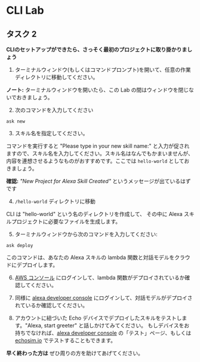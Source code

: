  # CLI Lab
## タスク 2
  **CLIのセットアップができたら、さっそく最初のプロジェクトに取り掛かりましょう**

1. ターミナルウィンドウ(もしくはコマンドプロンプト)を開いて、任意の作業ディレクトリに移動してください。

**ノート:** ターミナルウィンドウを開いたら、この Lab の間はウィンドウを閉じないでおきましょう。

2. 次のコマンドを入力してください 

  ```
ask new
  ```

3. スキル名を指定してください。

コマンドを実行すると "Please type in your new skill name:" と入力が促されますので、スキル名を入力してください。スキル名はなんでもかまいませんが、内容を連想させるようなものがおすすめです。ここでは `hello-world` としておきましょう。

**確認:** *"New Project for Alexa Skill Created"* というメッセージが出ているはずです

4. `/hello-world` ディレクトリに移動

CLI は "hello-world" という名のディレクトリを作成して、 その中に Alexa スキルプロジェクトに必要なファイルを生成します。

5. ターミナルウィンドウから次のコマンドを入力してください:

  ```
ask deploy
  ```

このコマンドは、あなたの Alexa スキルの lambda 関数と対話モデルをクラウドにデプロイします。

6. [AWS コンソール](https://aws.amazon.com/lambda/) にログインして、lambda 関数がデプロイされているか確認してください。

7. 同様に [alexa developer console](https://developer.amazon.com/alexa/console/ask) にログインして、対話モデルがデプロイされているか確認してください。

8. アカウントに紐づいた Echo デバイスでデプロイしたスキルをテストします。"Alexa, start greeter" と話しかけてみてください。 もしデバイスをお持ちでなければ、[alexa developer console](https://developer.amazon.com/alexa/console/ask) の「テスト」ページ、もしくは [echosim.io](https://www.echosim.io) でテストすることもできます。

**早く終わった方は** ぜひ周りの方を助けてあげてください。
